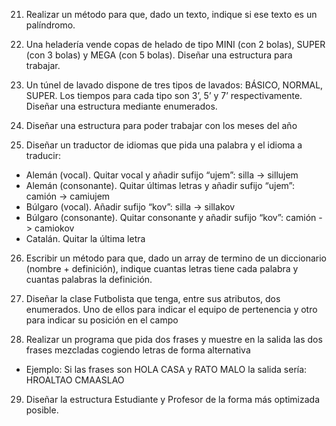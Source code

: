 21. Realizar un método para que, dado un texto, indique si ese texto es un palíndromo.

22. Una heladería vende copas de helado de tipo MINI (con 2 bolas), SUPER (con 3 bolas) y MEGA (con
    5 bolas). Diseñar una estructura para trabajar.

23. Un túnel de lavado dispone de tres tipos de lavados: BÁSICO, NORMAL, SUPER. Los tiempos para
    cada tipo son 3’, 5’ y 7’ respectivamente. Diseñar una estructura mediante enumerados.

24. Diseñar una estructura para poder trabajar con los meses del año

25. Diseñar un traductor de idiomas que pida una palabra y el idioma a traducir:
  - Alemán (vocal). Quitar vocal y añadir sufijo “ujem”: silla -> sillujem
  - Alemán (consonante). Quitar últimas letras y añadir sufijo “ujem”: camión -> camiujem
  - Búlgaro (vocal). Añadir sufijo “kov”: silla -> sillakov
  - Búlgaro (consonante). Quitar consonante y añadir sufijo “kov”: camión -> camiokov
  - Catalán. Quitar la última letra

26. Escribir un método para que, dado un array de termino de un diccionario (nombre +
    definición), indique cuantas letras tiene cada palabra y cuantas palabras la definición.

27. Diseñar la clase Futbolista que tenga, entre sus atributos, dos enumerados. Uno de ellos para
    indicar el equipo de pertenencia y otro para indicar su posición en el campo

28. Realizar un programa que pida dos frases y muestre en la salida las dos frases mezcladas
    cogiendo letras de forma alternativa
  - Ejemplo: Si las frases son HOLA CASA y RATO MALO la salida sería: HROALTAO CMAASLAO

29. Diseñar la estructura Estudiante y Profesor de la forma más optimizada posible.